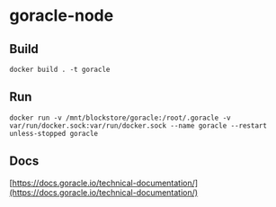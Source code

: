 # goracle-node

## Build
    docker build . -t goracle
## Run
    docker run -v /mnt/blockstore/goracle:/root/.goracle -v var/run/docker.sock:var/run/docker.sock --name goracle --restart unless-stopped goracle
## Docs
[https://docs.goracle.io/technical-documentation/](https://docs.goracle.io/technical-documentation/)
